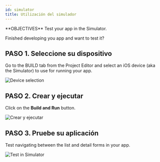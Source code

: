 ```yaml
---
id: simulator
title: Utilización del simulador
---
```


<div class = "objectives">
**OBJECTIVES**
Test your app in the Simulator.</div>

Finished developing you app and want to test it?

## PASO 1. Seleccione su dispositivo

Go to the BUILD tab from the Project Editor and select an iOS device (aka the Simulator) to use for running your app.

![Device selection](assets/en/test-build/device-selection-4D-for-ios.png)

## PASO 2. Crear y ejecutar

Click on the **Build and Run** button.

![Crear y ejecutar](assets/en/test-build/build-and-run-4D-for-iOS.png)

## PASO 3. Pruebe su aplicación

Test navigating between the list and detail forms in your app.

![Test in Simulator](assets/en/test-build/simulator-forms-4D-for-iOS.png) 
